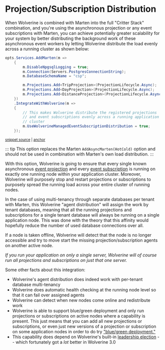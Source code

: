 # Projection/Subscription Distribution <Badge type="tip" text="3.0" />

When Wolverine is combined with Marten into the full "Critter Stack" combination, and you're using
the asynchronous projection or any event subscriptions with Marten, you can achieve potentially greater
scalability for your system by better distributing the background work of these asynchronous event workers
by letting Wolverine distribute the load evenly across a running cluster as shown below:

<!-- snippet: sample_opt_into_wolverine_managed_subscription_distribution -->
<a id='snippet-sample_opt_into_wolverine_managed_subscription_distribution'></a>
```cs
opts.Services.AddMarten(m =>
    {
        m.DisableNpgsqlLogging = true;
        m.Connection(Servers.PostgresConnectionString);
        m.DatabaseSchemaName = "csp";

        m.Projections.Add<TripProjection>(ProjectionLifecycle.Async);
        m.Projections.Add<DayProjection>(ProjectionLifecycle.Async);
        m.Projections.Add<DistanceProjection>(ProjectionLifecycle.Async);
    })
    .IntegrateWithWolverine(m =>
    {
        // This makes Wolverine distribute the registered projections
        // and event subscriptions evenly across a running application
        // cluster
        m.UseWolverineManagedEventSubscriptionDistribution = true;
    });
```
<sup><a href='https://github.com/JasperFx/wolverine/blob/main/src/Persistence/MartenTests/Distribution/Support/SingleTenantContext.cs#L67-L87' title='Snippet source file'>snippet source</a> | <a href='#snippet-sample_opt_into_wolverine_managed_subscription_distribution' title='Start of snippet'>anchor</a></sup>
<!-- endSnippet -->

::: tip
This option replaces the Marten `AddAsyncMarten(HotCold)` option and should not be used in combination
with Marten's own load distribution.
:::

With this option, Wolverine is going to ensure that every single known asynchronous [event projection](https://martendb.io/events/projections/) and every [event
subscription](https://martendb.io/events/subscriptions.html) is running on exactly one running node within your application cluster. Moreover, Wolverine will purposely stop and
restart projections or subscriptions to purposely spread the running load across your entire cluster of running nodes.

In the case of using multi-tenancy through separate databases per tenant with Marten, this Wolverine "agent distribution"
will assign the work by tenant databases, meaning that all the running projections and subscriptions for a single tenant
database will always be running on a single application node. This was done with the theory that this affinity would hopefully
reduce the number of used database connections over all.

If a node is taken offline, Wolverine will detect that the node is no longer accessible and try to move start the missing
projection/subscription agents on another active node. 

_If you run your application on only a single server, Wolverine will of course run all projections and subscriptions
on just that one server._

Some other facts about this integration:

* Wolverine's agent distribution does indeed work with per-tenant database multi-tenancy
* Wolverine does automatic health checking at the running node level so that it can fail over assigned agents
* Wolverine can detect when new nodes come online and redistribute work
* Wolverine is able to support blue/green deployment and only run projections or subscriptions on active nodes
  where a capability is present. This just means that you can add all new projections or subscriptions, or even just
  new versions of a projection or subscription on some application nodes in order to do try ["blue/green deployment."](https://en.wikipedia.org/wiki/Blue%E2%80%93green_deployment)
* This capability does depend on Wolverine's built-in [leadership election](https://en.wikipedia.org/wiki/Leader_election) -- which fortunately got a _lot_ better in Wolverine 3.0